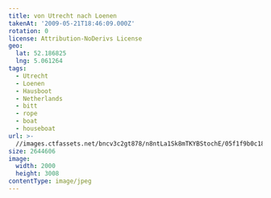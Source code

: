 ```yaml
---
title: von Utrecht nach Loenen
takenAt: '2009-05-21T18:46:09.000Z'
rotation: 0
license: Attribution-NoDerivs License
geo:
  lat: 52.186825
  lng: 5.061264
tags:
  - Utrecht
  - Loenen
  - Hausboot
  - Netherlands
  - bitt
  - rope
  - boat
  - houseboat
url: >-
  //images.ctfassets.net/bncv3c2gt878/n8ntLa1Sk8mTKYBStochE/05f1f9b0c18ab9d969c4caba524d857e/von-utrecht-nach-loenen_4378022777_o
size: 2644606
image:
  width: 2000
  height: 3008
contentType: image/jpeg
---
```


